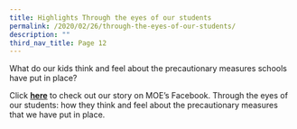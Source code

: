 ```yaml
---
title: Highlights Through the eyes of our students
permalink: /2020/02/26/through-the-eyes-of-our-students/
description: ""
third_nav_title: Page 12
---
```


<p>What do our kids think and feel about the precautionary measures schools have put in place?</p>
<p>Click&nbsp;<strong><a href="https://www.facebook.com/moesingapore/posts/10159284284662004?__tn__=C-R">here</a></strong>&nbsp;to check out our story on MOE&rsquo;s Facebook. Through the eyes of our students: how they think and feel about the precautionary measures that we have put in place.</p>